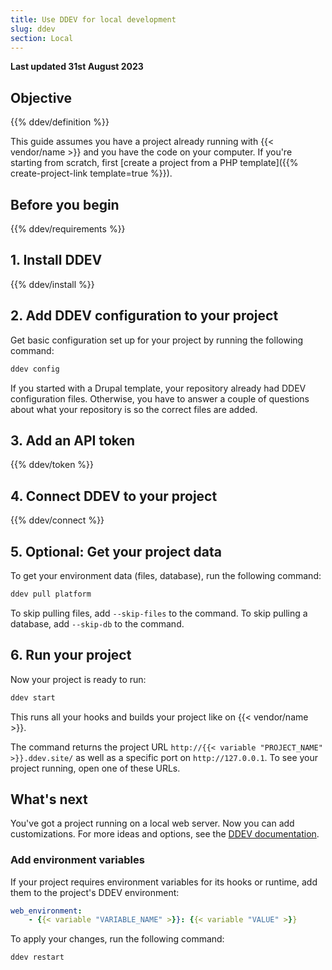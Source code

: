 ```yaml
---
title: Use DDEV for local development
slug: ddev
section: Local
---
```


**Last updated 31st August 2023**



## Objective  

{{% ddev/definition %}}

This guide assumes you have a project already running with {{< vendor/name >}} and you have the code on your computer.
If you're starting from scratch, first [create a project from a PHP template]({{% create-project-link template=true %}}).

## Before you begin

{{% ddev/requirements %}}

## 1. Install DDEV

{{% ddev/install %}}

## 2. Add DDEV configuration to your project

Get basic configuration set up for your project by running the following command:

```bash
ddev config
```

If you started with a Drupal template, your repository already had DDEV configuration files.
Otherwise, you have to answer a couple of questions about what your repository is
so the correct files are added.

## 3. Add an API token

{{% ddev/token %}}

## 4. Connect DDEV to your project

{{% ddev/connect %}}

## 5. Optional: Get your project data

To get your environment data (files, database), run the following command:

```bash
ddev pull platform
```

To skip pulling files, add `--skip-files` to the command.
To skip pulling a database, add `--skip-db` to the command.

## 6. Run your project

Now your project is ready to run:

```bash
ddev start
```

This runs all your hooks and builds your project like on {{< vendor/name >}}.

The command returns the project URL `http://{{< variable "PROJECT_NAME" >}}.ddev.site/`
as well as a specific port on `http://127.0.0.1`.
To see your project running, open one of these URLs.

## What's next

You've got a project running on a local web server.
Now you can add customizations.
For more ideas and options, see the [DDEV documentation](https://ddev.readthedocs.io/en/stable/).

### Add environment variables

If your project requires environment variables for its hooks or runtime,
add them to the project's DDEV environment:

```yaml {location=".ddev/config.yaml"}
web_environment:
    - {{< variable "VARIABLE_NAME" >}}: {{< variable "VALUE" >}}
```

To apply your changes, run the following command:

```bash
ddev restart
```
